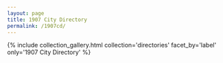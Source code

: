 ```yaml
---
layout: page
title: 1907 City Directory
permalink: /1907cd/
---
```


{% include collection_gallery.html collection='directories' facet_by='label' only='1907 City Directory' %}

